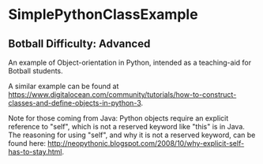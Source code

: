 # SimplePythonClassExample
## Botball Difficulty: Advanced
An example of Object-orientation in Python, intended as a teaching-aid for Botball students.

A similar example can be found at https://www.digitalocean.com/community/tutorials/how-to-construct-classes-and-define-objects-in-python-3.

Note for those coming from Java: Python objects require an explicit reference to "self", which is not a reserved keyword like "this" is in Java. The reasoning for using "self", and why it is not a reserved keyword, can be found here:
http://neopythonic.blogspot.com/2008/10/why-explicit-self-has-to-stay.html.
